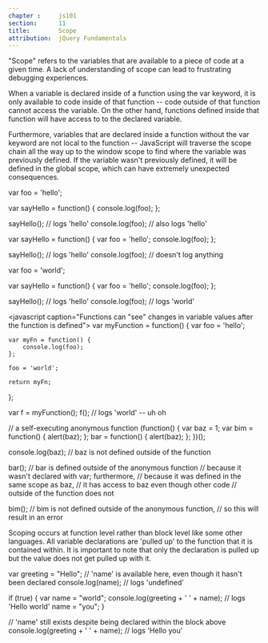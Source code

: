 ```yaml
---
chapter :     js101
section:      11
title:        Scope
attribution:  jQuery Fundamentals
---
```


"Scope" refers to the variables that are available to a piece of code at a
given time. A lack of understanding of scope can lead to frustrating debugging
experiences.

When a variable is declared inside of a function using the var keyword, it is
only available to code inside of that function -- code outside of that function
cannot access the variable. On the other hand, functions defined inside that
function will have access to to the declared variable.

Furthermore, variables that are declared inside a function without the var
keyword are not local to the function -- JavaScript will traverse the scope
chain all the way up to the window scope to find where the variable was
previously defined. If the variable wasn't previously defined, it will be
defined in the global scope, which can have extremely unexpected consequences.

<javascript caption="Functions have access to variables defined in the same scope">
var foo = 'hello';

var sayHello = function() {
  console.log(foo);
};

sayHello();         // logs 'hello'
console.log(foo);   // also logs 'hello'
</javascript>

<javascript caption="Code outside the scope in which a variable was defined does not have access to the variable">
var sayHello = function() {
  var foo = 'hello';
  console.log(foo);
};

sayHello();         // logs 'hello'
console.log(foo);   // doesn't log anything
</javascript>

<javascript caption="Variables with the same name can exist in different scopes with different values">
var foo = 'world';

var sayHello = function() {
  var foo = 'hello';
  console.log(foo);
};

sayHello();         // logs 'hello'
console.log(foo);   // logs 'world'
</javascript>

<javascript caption="Functions can "see" changes in variable values after the function is defined">
var myFunction = function() {
    var foo = 'hello';

    var myFn = function() {
        console.log(foo);
    };

    foo = 'world';

    return myFn;
};

var f = myFunction();
f();  // logs 'world' -- uh oh
</javascript>

<javascript caption="Scope insanity">
// a self-executing anonymous function
(function() {
  var baz = 1;
  var bim = function() { alert(baz); };
  bar = function() { alert(baz); };
})();

console.log(baz);  // baz is not defined outside of the function

bar();  // bar is defined outside of the anonymous function
        // because it wasn't declared with var; furthermore,
        // because it was defined in the same scope as baz,
        // it has access to baz even though other code
        // outside of the function does not

bim();  // bim is not defined outside of the anonymous function,
        // so this will result in an error
</javascript>

Scoping occurs at function level rather than block level like some other languages. All variable declarations are 'pulled up' to the function that it is contained within. It is important to note that only the declaration is pulled up but the value does not get pulled up with it. 

<javascript caption="Function level scoping">
var greeting = "Hello";
// 'name' is available here, even though it hasn't been declared
console.log(name); // logs 'undefined'

if (true) {
    var name = "world";
    console.log(greeting + ' ' + name); // logs 'Hello world'
    name = "you";
}

// 'name' still exists despite being declared within the block above
console.log(greeting + ' ' + name);​ // logs 'Hello you'
</javascript>
